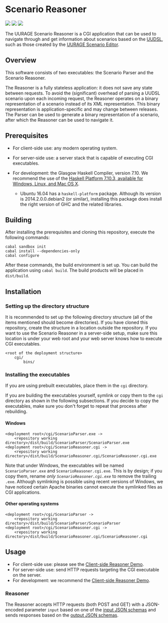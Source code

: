 # Scenario Reasoner

[![](https://travis-ci.org/UURAGE/ScenarioReasoner.svg?branch=master)](https://travis-ci.org/UURAGE/ScenarioReasoner)
[![](https://ci.appveyor.com/api/projects/status/github/UURAGE/ScenarioReasoner?branch=master&svg=true)](https://github.com/UURAGE/ScenarioReasoner/releases/latest)
[![](https://badge.fury.io/gh/UURAGE%2FScenarioReasoner.svg)](https://github.com/UURAGE/ScenarioReasoner/releases/latest)

The UURAGE Scenario Reasoner is a CGI application that can be used to navigate through and get information about scenarios based on the [UUDSL](http://uudsl.github.io/scenario), such as those created by the [UURAGE Scenario Editor](https://github.com/UURAGE/ScenarioEditor).

## Overview

This software consists of two executables: the Scenario Parser and the Scenario Reasoner.

The Reasoner is a fully stateless application: it does not save any state between requests. To avoid the (significant) overhead of parsing a UUDSL scenario upon each incoming request, the Reasoner operates on a binary representation of a scenario instead of its XML representation. This binary representation is application-specific and may change between releases. The Parser can be used to generate a binary representation of a scenario, after which the Reasoner can be used to navigate it.

## Prerequisites

* For client-side use: any modern operating system.

* For server-side use: a server stack that is capable of executing CGI executables.

* For development: the Glasgow Haskell Compiler, version 7.10. We recommend the use of the [Haskell Platform 7.10.3, available for Windows, Linux, and Mac OS X](https://www.haskell.org/platform/prior.html).

	* Ubuntu 16.04 has a `haskell-platform` package. Although its version is 2014.2.0.0.debian2 (or similar), installing this package does install the right version of GHC and the related libraries.

## Building

After installing the prerequisites and cloning this repository, execute the following commands:

    cabal sandbox init
    cabal install --dependencies-only
    cabal configure

After these commands, the build environment is set up. You can build the application using `cabal build`. The build products will be placed in `dist/build`.

## Installation

### Setting up the directory structure

It is recommended to set up the following directory structure (all of the items mentioned should become directories). If you have cloned this repository, create the structure in a location outside the repository. If you want to use the Scenario Reasoner in a server-side setup, make sure this location is under your web root and your web server knows how to execute CGI executables.

    <root of the deployment structure>
        cgi/
            bins/

### Installing the executables

If you are using prebuilt executables, place them in the `cgi` directory.

If you are building the executables yourself, symlink or copy them to the `cgi` directory as shown in the following subsections. If you decide to copy the executables, make sure you don't forget to repeat that process after rebuilding.

#### Windows

    <deployment root>/cgi/ScenarioParser.exe ->
        <repository working directory>/dist/build/ScenarioParser/ScenarioParser.exe
    <deployment root>/cgi/ScenarioReasoner.cgi ->
        <repository working directory>/dist/build/ScenarioReasoner.cgi/ScenarioReasoner.cgi.exe

Note that under Windows, the executables will be named `ScenarioParser.exe` and `ScenarioReasoner.cgi.exe`. This is by design; if you copy them, rename *only `ScenarioReasoner.cgi.exe`* to remove the trailing `.exe`. Although symlinking is possible using recent versions of Windows, we have noticed certain Apache binaries cannot execute the symlinked files as CGI applications.

#### Other operating systems

    <deployment root>/cgi/ScenarioParser ->
        <repository working directory>/dist/build/ScenarioParser/ScenarioParser
    <deployment root>/cgi/ScenarioReasoner.cgi ->
        <repository working directory>/dist/build/ScenarioReasoner.cgi/ScenarioReasoner.cgi

## Usage

* For client-side use: please see the [Client-side Reasoner Demo](https://github.com/UURAGE/ClientSideReasonerDemo).
* For server-side use: send HTTP requests targeting the CGI executable on the server.
* For development: we recommend the [Client-side Reasoner Demo](https://github.com/UURAGE/ClientSideReasonerDemo).

### Reasoner

The Reasoner accepts HTTP requests (both POST and GET) with a JSON-encoded parameter `input` based on one of the [input JSON schemas](doc/schemas) and sends responses based on the [output JSON schemas](doc/schemas).

